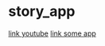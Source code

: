 # story_app

[link youtube](https://www.youtube.com/)
[link some app](https://github.com/IrfanKnowledge/story_app)
